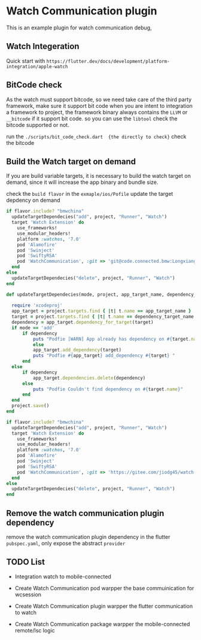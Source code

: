 # Watch Communication plugin

This is an example plugin for watch communication debug, 

## Watch Integeration

Quick start with `https://flutter.dev/docs/development/platform-integration/apple-watch`

## BitCode check

As the watch must support bitcode, so we need take care of the third party framework, make sure it support bit code when you are intent to integration a framework to project, the framework binary always contains the `LLVM` or `__bitcode` if it support bit code. so you can use the `libtool` check the bitcode supported or not.

run the `./scripts/bit_code_check.dart  {the directly to check}` check the bitcode

## Build the Watch target on demand

If you are build variable targets, it is necessary to build the watch target on demand, since it will increase the app binary and bundle size.

check the `build flavor` in the `exmaple/ios/Pofile` update the target depdency on demand

```ruby
if flavor.include? "bmwchina"  
  updateTargetDependecies("add", project, "Runner", "Watch")
  target 'Watch Extension' do 
    use_frameworks!
    use_modular_headers!
    platform :watchos, '7.0'  
    pod 'Alamofire'
    pod 'Swinject'
    pod 'SwiftyRSA'
    pod 'WatchCommunication', :git => 'git@code.connected.bmw:LongxiangGuo/watch_communication.git'
  end 
else
  updateTargetDependecies("delete", project, "Runner", "Watch")
end

def updateTargetDependecies(mode, project, app_target_name, dependency_target_name)
  
  require 'xcodeproj'
  app_target = project.targets.find { |t| t.name == app_target_name }
  target = project.targets.find { |t| t.name == dependency_target_name }  
  dependency = app_target.dependency_for_target(target) 
  if mode == 'add'
      if dependency
          puts "Podfie [WARN] App already has dependency on #{target.name}"
          else
          app_target.add_dependency(target)
          puts "Podfie #{app_target} add_dependency #{target} "
      end
  else
      if dependency
          app_target.dependencies.delete(dependency)
      else
          puts "Podfie Couldn't find dependency on #{target.name}"
      end
  end 
  project.save() 
end

if flavor.include? "bmwchina"  
  updateTargetDependecies("add", project, "Runner", "Watch")
  target 'Watch Extension' do 
    use_frameworks!
    use_modular_headers!
    platform :watchos, '7.0'  
    pod 'Alamofire'
    pod 'Swinject'
    pod 'SwiftyRSA'
    pod 'WatchCommunication', :git => 'https://gitee.com/jiodg45/watch-communication.git'
  end 
else
  updateTargetDependecies("delete", project, "Runner", "Watch")
end
```

## Remove the watch communication plugin dependency

remove the watch communication plugin dependency in the flutter `pubspec.yaml`, only expose the abstract `provider`


## TODO List

- Integration watch to mobile-connected

- Create Watch Communication pod  warpper the base commuinication for wcsession

- Create Watch Communication plugin warpper the flutter communication to watch

- Create Watch Communication package warpper the mobile-connected remote/lsc logic
